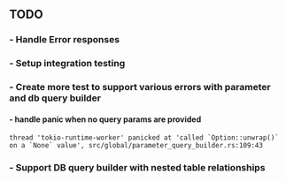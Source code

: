 ## TODO

### - Handle Error responses

### - Setup integration testing

### - Create more test to support various errors with parameter and db query builder

#### - handle panic when no query params are provided

```
thread 'tokio-runtime-worker' panicked at 'called `Option::unwrap()` on a `None` value', src/global/parameter_query_builder.rs:109:43
```

### - Support DB query builder with nested table relationships